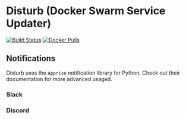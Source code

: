 # Disturb (Docker Swarm Service Updater)

[![Build Status](https://travis-ci.org/BlameButton/disrupt.svg?branch=master)](https://travis-ci.org/BlameButton/disrupt)
[![Docker Pulls](https://img.shields.io/docker/pulls/blamebutton/disrupt.svg)](https://hub.docker.com/r/blamebutton/disrupt)

## Notifications

Disturb uses the `Apprise` notification library for Python. 
Check out their documentation for more advanced usaged.

### Slack

### Discord